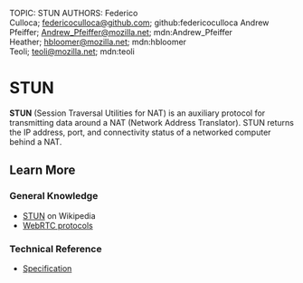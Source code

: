 TOPIC: STUN
AUTHORS: Federico Culloca; federicoculloca@github.com; github:federicoculloca
         Andrew Pfeiffer; Andrew_Pfeiffer@mozilla.net; mdn:Andrew_Pfeiffer
         Heather; hbloomer@mozilla.net; mdn:hbloomer
         Teoli; teoli@mozilla.net; mdn:teoli

# STUN

**STUN** (Session Traversal Utilities for NAT) is an auxiliary protocol for transmitting data
around a NAT (Network Address Translator). STUN returns the IP address, port,
and connectivity status of a networked computer behind a NAT.

## Learn More

### General Knowledge

- [STUN](https://en.wikipedia.org/wiki/STUN) on Wikipedia
- [WebRTC protocols](https://wiki.developer.mozilla.org/en-US/docs/Web/API/WebRTC_API/Architecture/Protocols)

### Technical Reference

- [Specification](http://tools.ietf.org/html/rfc5389)
